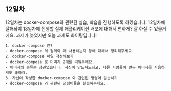 ## 12일차

12일차는 docker-compose와 관련된 실습, 학습을 진행하도록 하겠습니다. 12일차에 잘해놔야 13일차에 진행할 실제 애플리케이션 배포에 대해서 편하게? 잘 하실 수 있을거에요. 과제가 늦었지만
오늘 과제도 화이팅입니다!

```
1. docker-compose 란?
- docker-compose 의 정의와 왜 사용하는지 등에 대해서 정리해주세요.
2. docker-compose 파일 작성해보기
- docker-compose 로 이미지 2개를 띄워주세요.
- 이미지의 종류는 상관없습니다. 자신이 만드셔도되고, 다른 사람들이 만든 이미지를 사용하셔도 좋아요.
3. 자신이 작성한 docker-compose 와 관련된 명령어 실습하기
- docker-compose 와 관련된 명령어들을 실습해주세요.
```
